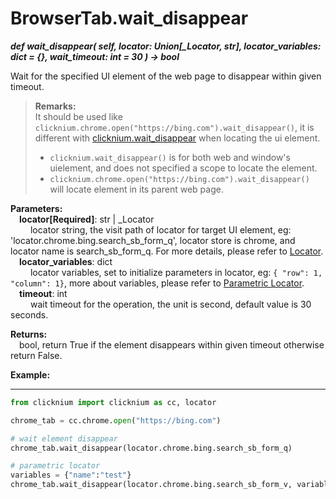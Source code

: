 # BrowserTab.wait_disappear
***def wait_disappear(
        self,
        locator: Union[_Locator, str],
        locator_variables: dict = {},
        wait_timeout: int = 30
    ) -> bool***  

Wait for the specified UI element of the web page to disappear within given timeout.

>**Remarks:**  
It should be used like `clicknium.chrome.open("https://bing.com").wait_disappear()`, it is different with [clicknium.wait_disappear](./doc/api/python/wait_disappear.md) when locating the ui element.
>- `clicknium.wait_disappear()` is for both web and window's uielement, and does not specified a scope to locate the element.  
>- `clicknium.chrome.open("https://bing.com").wait_disappear()` will locate element in its parent web page.  

**Parameters:**  
    &emsp;**locator[Required]**: str | _Locator   
        &emsp;&emsp; locator string, the visit path of locator for target UI element, eg: 'locator.chrome.bing.search_sb_form_q', locator store is chrome, and locator name is search_sb_form_q. For more details, please refer to [Locator](./doc/automation/locator.md).   
    &emsp;**locator_variables**: dict  
        &emsp;&emsp; locator variables, set to initialize parameters in locator, eg: `{ "row": 1,  "column": 1}`, more about variables, please refer to [Parametric Locator](./doc/automation/parametric_locator.md).  
    &emsp;**timeout**: int  
        &emsp;&emsp; wait timeout for the operation, the unit is second, default value is 30 seconds.  

**Returns:**  
    &emsp;bool, return True if the element disappears within given timeout otherwise return False.  

**Example:**
***
```python
from clicknium import clicknium as cc, locator

chrome_tab = cc.chrome.open("https://bing.com")

# wait element disappear
chrome_tab.wait_disappear(locator.chrome.bing.search_sb_form_q)

# parametric locator
variables = {"name":"test"}
chrome_tab.wait_disappear(locator.chrome.bing.search_sb_form_v, variables)

```